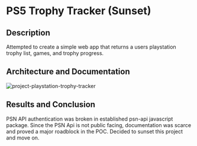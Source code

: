 # PS5 Trophy Tracker (Sunset)

## Description
Attempted to create a simple web app that returns a users playstation trophy list, games, and trophy progress.

## Architecture and Documentation
![project-playstation-trophy-tracker](https://github.com/user-attachments/assets/2a0a935c-cbb3-4941-9077-4c1c26cbed0d)

## Results and Conclusion
PSN API authentication was broken in established psn-api javascript package. Since the PSN Api is not public facing, documentation was scarce and proved a major roadblock in the POC.
Decided to sunset this project and move on.
